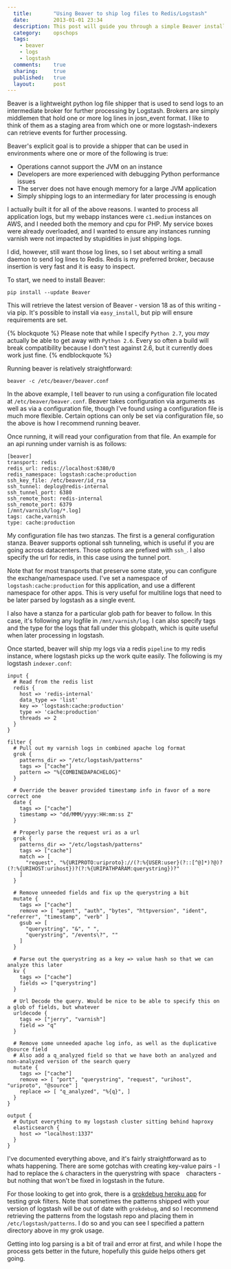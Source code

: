 ```yaml
---
  title:       "Using Beaver to ship log files to Redis/Logstash"
  date:        2013-01-01 23:34
  description: This post will guide you through a simple Beaver installation.
  category:    opschops
  tags:
    - beaver
    - logs
    - logstash
  comments:    true
  sharing:     true
  published:   true
  layout:      post
---
```


Beaver is a lightweight python log file shipper that is used to send logs to an intermediate broker for further processing by Logstash. Brokers are simply middlemen that hold one or more log lines in josn_event format. I like to think of them as a staging area from which one or more logstash-indexers can retrieve events for further processing.

Beaver's explicit goal is to provide a shipper that can be used in environments where one or more of the following is true:

- Operations cannot support the JVM on an instance
- Developers are more experienced with debugging Python performance issues
- The server does not have enough memory for a large JVM application
- Simply shipping logs to an intermediary for later processing is enough

I actually built it for all of the above reasons. I wanted to process all application logs, but my webapp instances were `c1.medium` instances on AWS, and I needed both the memory and cpu for PHP. My service boxes were already overloaded, and I wanted to ensure any instances running varnish were not impacted by stupidities in just shipping logs.

I did, however, still want those log lines, so I set about writing a small daemon to send log lines to Redis. Redis is my preferred broker, because insertion is very fast and it is easy to inspect.

To start, we need to install Beaver:

```shell
pip install --update Beaver
```

This will retrieve the latest version of Beaver - version 18 as of this writing - via pip. It's possible to install via `easy_install`, but pip will ensure requirements are set.

{% blockquote %}
Please note that while I specify `Python 2.7`, you *may* actually be able to get away with `Python 2.6`. Every so often a build will break compatibility because I don't test against 2.6, but it currently does work just fine.
{% endblockquote %}

Running beaver is relatively straightforward:

```shell
beaver -c /etc/beaver/beaver.conf
```

In the above example, I tell beaver to run using a configuration file located at `/etc/beaver/beaver.conf`. Beaver takes configuration via arguments as well as via a configuration file, though I've found using a configuration file is much more flexible. Certain options can only be set via configuration file, so the above is how I recommend running beaver.

Once running, it will read your configuration from that file. An example for an api running under varnish is as follows:

```generic
[beaver]
transport: redis
redis_url: redis://localhost:6380/0
redis_namespace: logstash:cache:production
ssh_key_file: /etc/beaver/id_rsa
ssh_tunnel: deploy@redis-internal
ssh_tunnel_port: 6380
ssh_remote_host: redis-internal
ssh_remote_port: 6379
[/mnt/varnish/log/*.log]
tags: cache,varnish
type: cache:production
```

My configuration file has two stanzas. The first is a general configuration stanza. Beaver supports optional ssh tunneling, which is useful if you are going across datacenters. Those options are prefixed with `ssh_`. I also specify the url for redis, in this case using the tunnel port.

Note that for most transports that preserve some state, you can configure the exchange/namespace used. I've set a namespace of `logstash:cache:production` for this application, and use a different namespace for other apps. This is very useful for multiline logs that need to be later parsed by logstash as a single event.

I also have a stanza for a particular glob path for beaver to follow. In this case, it's following any logfile in `/mnt/varnish/log`. I can also specify tags and the type for the logs that fall under this globpath, which is quite useful when later processing in logstash.

Once started, beaver will ship my logs via a redis `pipeline` to my redis instance, where logstash picks up the work quite easily. The following is my logstash `indexer.conf`:

```generic
input {
  # Read from the redis list
  redis {
    host => 'redis-internal'
    data_type => 'list'
    key => 'logstash:cache:production'
    type => 'cache:production'
    threads => 2
  }
}

filter {
  # Pull out my varnish logs in combined apache log format
  grok {
    patterns_dir => "/etc/logstash/patterns"
    tags => ["cache"]
    pattern => "%{COMBINEDAPACHELOG}"
  }

  # Override the beaver provided timestamp info in favor of a more correct one
  date {
    tags => ["cache"]
    timestamp => "dd/MMM/yyyy:HH:mm:ss Z"
  }

  # Properly parse the request uri as a url
  grok {
    patterns_dir => "/etc/logstash/patterns"
    tags => ["cache"]
    match => [
      "request", "%{URIPROTO:uriproto}://(?:%{USER:user}(?::[^@]*)?@)?(?:%{URIHOST:urihost})?(?:%{URIPATHPARAM:querystring})?"
    ]
  }

  # Remove unneeded fields and fix up the querystring a bit
  mutate {
    tags => ["cache"]
    remove => [ "agent", "auth", "bytes", "httpversion", "ident", "referrer", "timestamp", "verb" ]
    gsub => [
      "querystring", "&", " ",
      "querystring", "/events\?", ""
    ]
  }

  # Parse out the querystring as a key => value hash so that we can analyze this later
  kv {
    tags => ["cache"]
    fields => ["querystring"]
  }

  # Url Decode the query. Would be nice to be able to specify this on a glob of fields, but whatever
  urldecode {
    tags => ["jerry", "varnish"]
    field => "q"
  }

  # Remove some unneeded apache log info, as well as the duplicative @source field
  # Also add a q_analyzed field so that we have both an analyzed and non-analyzed version of the search query
  mutate {
    tags => ["cache"]
    remove => [ "port", "querystring", "request", "urihost", "uriproto", "@source" ]
    replace => [ "q_analyzed", "%{q}", ]
  }
}

output {
  # Output everything to my logstash cluster sitting behind haproxy
  elasticsearch {
    host => "localhost:1337"
  }
}
```

I've documented everything above, and it's fairly straightforward as to whats happening. There are some gotchas with creating key-value pairs - I had to replace the `&` characters in the querystring with space ` ` characters - but nothing that won't be fixed in logstash in the future.

For those looking to get into grok, there is a [grokdebug heroku app](http://grokdebug.herokuapp.com/) for testing grok filters. Note that sometimes the patterns shipped with your version of logstash will be out of date with `grokdebug`, and so I recommend retrieving the patterns from the logstash repo and placing them in `/etc/logstash/patterns`. I do so and you can see I specified a pattern directory above in my grok usage.

Getting into log parsing is a bit of trail and error at first, and while I hope the process gets better in the future, hopefully this guide helps others get going.
